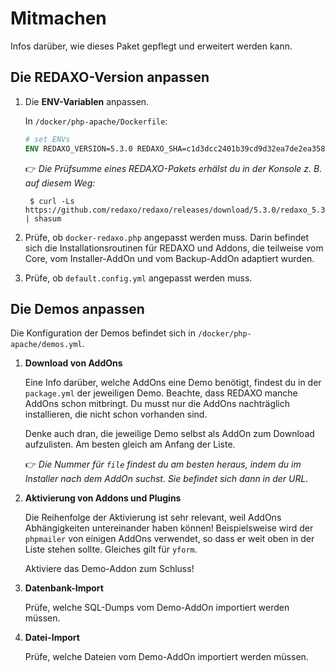 # Mitmachen

Infos darüber, wie dieses Paket gepflegt und erweitert werden kann.

## Die REDAXO-Version anpassen

1. Die __ENV-Variablen__ anpassen.

    In `/docker/php-apache/Dockerfile`:

    ```dockerfile
    # set ENVs
    ENV REDAXO_VERSION=5.3.0 REDAXO_SHA=c1d3dcc2401b39cd9d32ea7de2ea358683ce81ceb8a5845f7a79937adcd5048e
    ```

    :point_right: _Die Prüfsumme eines REDAXO-Pakets erhälst du in der Konsole z. B. auf diesem Weg:_

        $ curl -Ls https://github.com/redaxo/redaxo/releases/download/5.3.0/redaxo_5.3.0.zip | shasum

2. Prüfe, ob `docker-redaxo.php` angepasst werden muss. Darin befindet sich die Installationsroutinen für REDAXO und Addons, die teilweise vom Core, vom Installer-AddOn und vom Backup-AddOn adaptiert wurden.

3. Prüfe, ob `default.config.yml` angepasst werden muss.

## Die Demos anpassen

Die Konfiguration der Demos befindet sich in `/docker/php-apache/demos.yml`.

1. __Download von AddOns__

    Eine Info darüber, welche AddOns eine Demo benötigt, findest du in der `package.yml` der jeweiligen Demo. Beachte, dass REDAXO manche AddOns schon mitbringt. Du musst nur die AddOns nachträglich installieren, die nicht schon vorhanden sind.
    
    Denke auch dran, die jeweilige Demo selbst als AddOn zum Download aufzulisten. Am besten gleich am Anfang der Liste.
    
    :point_right: _Die Nummer für `file` findest du am besten heraus, indem du im Installer nach dem AddOn suchst. Sie befindet sich dann in der URL._

2. __Aktivierung von Addons und Plugins__

    Die Reihenfolge der Aktivierung ist sehr relevant, weil AddOns Abhängigkeiten untereinander haben können! Beispielsweise wird der `phpmailer` von einigen AddOns verwendet, so dass er weit oben in der Liste stehen sollte. Gleiches gilt für `yform`.
    
    Aktiviere das Demo-Addon zum Schluss!

3. __Datenbank-Import__

    Prüfe, welche SQL-Dumps vom Demo-AddOn importiert werden müssen.

4. __Datei-Import__

    Prüfe, welche Dateien vom Demo-AddOn importiert werden müssen.
